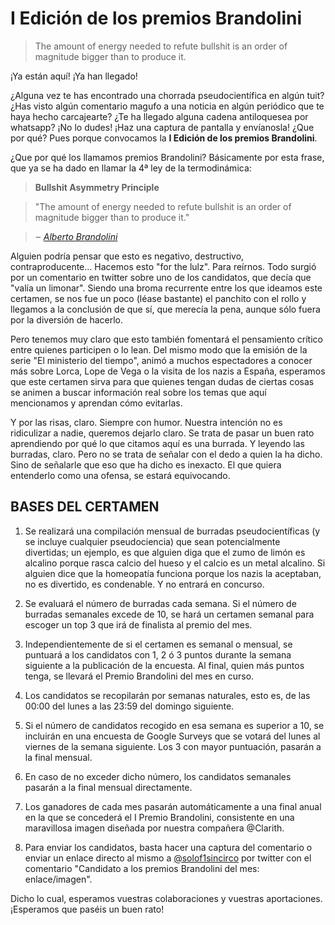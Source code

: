 # I Edición de los premios Brandolini

> The amount of energy needed to refute bullshit is an order of magnitude bigger than to produce it.

¡Ya están aquí! ¡Ya han llegado!

¿Alguna vez te has encontrado una chorrada pseudocientífica en algún tuit? ¿Has visto algún comentario magufo a una noticia en algún periódico que te haya hecho carcajearte? ¿Te ha llegado alguna cadena antiloquesea por whatsapp? ¡No lo dudes! ¡Haz una captura de pantalla y envíanosla! ¿Que por qué? Pues porque convocamos la **I Edición de los premios Brandolini**.

¿Que por qué los llamamos premios Brandolini? Básicamente por esta frase, que ya se ha dado en llamar la 4ª ley de la termodinámica:

> **Bullshit Asymmetry Principle**

> "The amount of energy needed to refute bullshit is an order of magnitude bigger than to produce it."

> ‒ *[Alberto Brandolini](https://twitter.com/ziobrando/status/289635060758507521)*

Alguien podría pensar que esto es negativo, destructivo, contraproducente... Hacemos esto "for the lulz". Para reírnos. Todo surgió por un comentario en twitter sobre uno de los candidatos, que decía que "valía un limonar". Siendo una broma recurrente entre los que ideamos este certamen, se nos fue un poco (léase bastante) el panchito con el rollo y llegamos a la conclusión de que sí, que merecía la pena, aunque sólo fuera por la diversión de hacerlo. 

Pero tenemos muy claro que esto también fomentará el pensamiento crítico entre quienes participen o lo lean. Del mismo modo que la emisión de la serie "El ministerio del tiempo", animó a muchos espectadores a conocer más sobre Lorca, Lope de Vega o la visita de los nazis a España, esperamos que este certamen sirva para que quienes tengan dudas de ciertas cosas se animen a buscar información real sobre los temas que aquí mencionamos y aprendan cómo evitarlas.

Y por las risas, claro. Siempre con humor. Nuestra intención no es ridiculizar a nadie, queremos dejarlo claro. Se trata de pasar un buen rato aprendiendo por qué lo que citamos aquí es una burrada. Y leyendo las burradas, claro. Pero no se trata de señalar con el dedo a quien la ha dicho. Sino de señalarle que eso que ha dicho es inexacto. El que quiera entenderlo como una ofensa, se estará equivocando.

## BASES DEL CERTAMEN

1. Se realizará una compilación mensual de burradas pseudocientíficas (y se incluye cualquier pseudociencia) que sean potencialmente divertidas; un ejemplo, es que alguien diga que el zumo de limón es alcalino porque rasca calcio del hueso y el calcio es un metal alcalino. Si alguien dice que la homeopatía funciona porque los nazis la aceptaban, no es divertido, es condenable. Y no entrará en concurso.

2. Se evaluará el número de burradas cada semana. Si el número de burradas semanales excede de 10, se hará un certamen semanal para escoger un top 3 que irá de finalista al premio del mes.

3. Independientemente de si el certamen es semanal o mensual, se puntuará a los candidatos con 1, 2 ó 3 puntos durante la semana siguiente a la publicación de la encuesta. Al final, quien más puntos tenga, se llevará el Premio Brandolini del mes en curso.

4. Los candidatos se recopilarán por semanas naturales, esto es, de las 00:00 del lunes a  las 23:59 del domingo siguiente. 
  1. Si el número de candidatos recogido en esa semana es superior a 10, se incluirán en una encuesta de Google Surveys que se votará del lunes al viernes de la semana siguiente. Los 3 con mayor puntuación, pasarán a la final mensual.
  2. En caso de no exceder dicho número, los candidatos semanales pasarán a la final mensual directamente.

5. Los ganadores de cada mes pasarán automáticamente a una final anual en la que se concederá el I Premio Brandolini, consistente en una maravillosa imagen diseñada por nuestra compañera @Clarith.

6. Para enviar los candidatos, basta hacer una captura del comentario o enviar un enlace directo al mismo a [@solof1sincirco](https://twitter.com/solof1sincirco) por twitter con el comentario "Candidato a los premios Brandolini del mes: enlace/imagen".

Dicho lo cual, esperamos vuestras colaboraciones y vuestras aportaciones. ¡Esperamos que paséis un buen rato!


